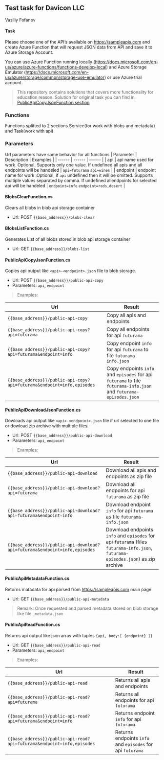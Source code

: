 ## Test task for Davicon LLC ##
Vasiliy Fofanov

#### Task
Please choose one of the API’s available on https://sampleapis.com and create Azure Function that will request JSON data from API and save it to Azure Storage Account. 

 You can use Azure Function running locally (https://docs.microsoft.com/en-us/azure/azure-functions/functions-develop-local) and Azure Storage Emulator (https://docs.microsoft.com/en-us/azure/storage/common/storage-use-emulator) or use Azure trial account.
 
> This repository contains solutions that covers more functionality for education reason. Solution for original task you can find in [PublicApiCopyJsonFunction section](####PublicApiCopyJsonFunction)
 
### Functions
Functions splitted to 2 sections Service(for work with blobs and metadata) and Task(work with api)
### Parameters
Url parameters have same behavior for all functions
| Parameter | Description | Examples |
| ------ | ------ | ------ |
| api | api name used for work. Optional. Supports only one value. If undefined all apis and all endpoints will be handeled | `api=futurama` `api=wines`  |
| endpoint | endpoint name for work .Optional, if `api` undefined then it will be omitted. Supports multiple values separated by comma. If undefined allendpoints for selected api will be handeled  | `endpoint=info` `endpoint=reds,desert` |

#### BlobsClearFunction.cs
Clears all blobs in blob api storage container
- Url: POST `{{base_address}}/blobs-clear`
 
#### BlobsListFunction.cs
Generates List of all blobs stored in blob api storage container
- Url: GET `{{base_address}}/blobs-list`

#### PublicApiCopyJsonFunction.cs
Copies api output like `<api>-<endpoint>.json` file to blob storage.
- Url: POST `{{base_address}}/public-api-copy`
- Parameters: `api`, `endpoint`

>Examples:

| Url | Result |
| ------ | ------ |
| `{{base_address}}/public-api-copy` | Copy all apis and endpoints |
| `{{base_address}}/public-api-copy?api=futurama` | Copy all endpoints for api `futurama` |
| `{{base_address}}/public-api-copy?api=futurama&endpoint=info` | Copy endpoint `info` for api `futurama` to file `futurama-info.json` |
| `{{base_address}}/public-api-copy?api=futurama&endpoint=info,episodes` | Copy endpoints `info` and `episodes` for api `futurama` to file `futurama-info.json` and `futurama-episodes.json` |

#### PublicApiDownloadJsonFunction.cs
Dowloads api output like `<api>-<endpoint>.json` file if url selected to one file or dowload zip archive with multiple files.
- Url: POST `{{base_address}}/public-api-download`
- Parameters: `api`, `endpoint`

>Examples:

| Url | Result |
| ------ | ------ |
| `{{base_address}}/public-api-download` | Download all apis and endpoints as zip file |
| `{{base_address}}/public-api-download?api=futurama` | Download all endpoints for api `futurama` as zip file |
| `{{base_address}}/public-api-download?api=futurama&endpoint=info` | Download endpoint `info` for api `futurama` as file `futurama-info.json` |
| `{{base_address}}/public-api-download?api=futurama&endpoint=info,episodes` | Download endpoints `info` and `episodes` for api `futurama` (files `futurama-info.json`, `futurama-episodes.json`) as zip archive |

#### PublicApiMetadataFunction.cs
Returns matadata for api parsed from https://sampleapis.com main page.
- Url: GET `{{base_address}}/public-api-metadata`
>Remark: Once requested and parsed metadata stored on blob storage like file `_metadata.json`

#### PublicApiReadFunction.cs
Returns api output like json array with tuples `{api, body:[ {endpoint} ]}`
- Url: GET `{{base_address}}/public-api-read`
- Parameters: `api`, `endpoint`

>Examples:

| Url | Result |
| ------ | ------ |
| `{{base_address}}/public-api-read` | Returns all apis and endpoints |
| `{{base_address}}/public-api-read?api=futurama` | Returns all endpoints for api `futurama` |
| `{{base_address}}/public-api-read?api=futurama&endpoint=info` | Returns endpoint `info` for api `futurama` |
| `{{base_address}}/public-api-read?api=futurama&endpoint=info,episodes` | Returns endpoints `info` and `episodes` for api `futurama` |
